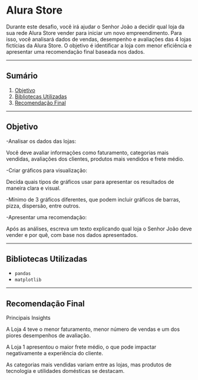 # Alura Store

Durante este desafio, você irá ajudar o Senhor João a decidir qual loja da sua rede Alura Store vender para iniciar um novo empreendimento. Para isso, você analisará dados de vendas, desempenho e avaliações das 4 lojas fictícias da Alura Store. O objetivo é identificar a loja com menor eficiência e apresentar uma recomendação final baseada nos dados.

---

## Sumário
1. [Objetivo](#objetivo)
2. [Bibliotecas Utilizadas](#bibliotecas-utilizadas)
3. [Recomendação Final](#Recomendação-Final)

---
##  Objetivo  


-Analisar os dados das lojas:

Você deve avaliar informações como faturamento, categorias mais vendidas, avaliações dos clientes, produtos mais vendidos e frete médio.

-Criar gráficos para visualização:

Decida quais tipos de gráficos usar para apresentar os resultados de maneira clara e visual.

-Mínimo de 3 gráficos diferentes, que podem incluir gráficos de barras, pizza, dispersão, entre outros.

-Apresentar uma recomendação:

Após as análises, escreva um texto explicando qual loja o Senhor João deve vender e por quê, com base nos dados apresentados.

---
## Bibliotecas Utilizadas
-  `pandas`
-  `matplotlib`

---

## Recomendação Final

 Principais Insights

A Loja 4 teve o menor faturamento, menor número de vendas e um dos piores desempenhos de avaliação.

A Loja 1 apresentou o maior frete médio, o que pode impactar negativamente a experiência do cliente.

As categorias mais vendidas variam entre as lojas, mas produtos de tecnologia e utilidades domésticas se destacam.

